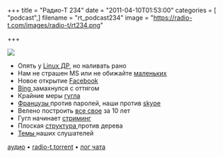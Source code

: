 +++
title = "Радио-Т 234"
date = "2011-04-10T01:53:00"
categories = [ "podcast",]
filename = "rt_podcast234"
image = "https://radio-t.com/images/radio-t/rt234.png"

+++

![](https://radio-t.com/images/radio-t/rt234.png)

- Опять у [Linux ДР](http://www.readwriteweb.com/enterprise/2011/04/20-years-of-linux-infographic.php), но наливать рано
- Нам не страшен MS или не обижайте [маленьких](http://habrahabr.ru/blogs/linux/116992/)
- Новое открытие [Facebook](http://techcrunch.com/2011/04/07/open-compute-project/)
- [Bing ](http://www.readwriteweb.com/archives/bing_for_ipad_makes_browsing_beautiful.php)замахнулся с оттягом
- Крайние меры [гугла](http://www.businessinsider.com/larry-page-just-tied-employee-bonuses-to-the-success-of-the-googles-social-strategy-2011-4?op=1)
- [Французы ](http://habrahabr.ru/blogs/infosecurity/117127/)против паролей, наши против [skype](http://www.gazeta.ru/news/lastnews/2011/04/08/n_1784533.shtml)
- Велено построить [все свое](http://www.opennet.ru/opennews/art.shtml?num=30144) за 10 лет
- Гугл начинает [стриминг](http://www.readwriteweb.com/archives/surprise_its_youtube_live_launching_today.php)
- Плоская [структура ](http://www.inc.com/magazine/20110401/jason-fried-why-i-run-a-flat-company.html)против дерева
- [Темы ](http://new.radio-t.com/2011/04/234.html)наших слушателей

[аудио](https://archive.rucast.net/radio-t/media/rt_podcast234.mp3) • [radio-t.torrent](http://www.radio-t.com/torrents/rt_podcast234.mp3.torrent) • [лог чата](http://chat.radio-t.com/logs/radio-t-234.html)<audio src="https://archive.rucast.net/radio-t/media/rt_podcast234.mp3" preload="none"></audio>